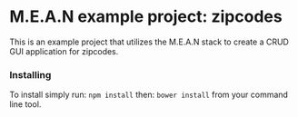 # M.E.A.N example project: zipcodes
This is an example project that utilizes the M.E.A.N stack to create a CRUD GUI application for zipcodes.
### Installing
To install simply run:
`npm install`
then:
`bower install`
from your command line tool.
